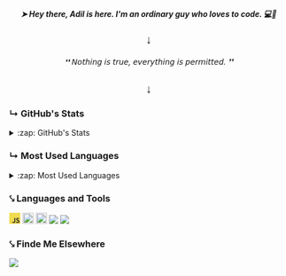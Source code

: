 ##### <p align='center'>➤ Hey there, Adil is here. I'm an ordinary guy who loves to code. 💻🖤<p/>
<p align='center'>￬</p>

###### <p align="center"> ❛❛ 𝘕𝘰𝘵𝘩𝘪𝘯𝘨 𝘪𝘴 𝘵𝘳𝘶𝘦, 𝘦𝘷𝘦𝘳𝘺𝘵𝘩𝘪𝘯𝘨 𝘪𝘴 𝘱𝘦𝘳𝘮𝘪𝘵𝘵𝘦𝘥. ❜❜</p>
<p align='center'>￬</p>


<h3>↳ GitHub's Stats </h3>
<details>
 <summary>:zap: GitHub's Stats</summary>
 <br>
<img align= 'center' src="https://github-readme-stats-pi-sandy.vercel.app/api?username=iamxadil&showicons=true&hide_border=true&theme=radical"/>
 
</details>

     

<h3 >↳ Most Used Languages </h3>
<details>
 <summary>:zap: Most Used Languages</summary>
 <br>
 
[![Top Langs](https://github-readme-stats.vercel.app/api/top-langs/?username=iamxadil&layout=Demo)](https://github.com/anuraghazra/github-readme-stats)

</details>



<h3> ⤥ Languages and Tools </h3>
<code><img height="20" width="20" src="https://raw.githubusercontent.com/github/explore/80688e429a7d4ef2fca1e82350fe8e3517d3494d/topics/javascript/javascript.png"></code>
<code><img height="20" width ="20" src="https://engineering.fb.com/wp-content/uploads/2016/05/2000px-Python-logo-notext.svg_.png"></code>
<code><img height="20" width ="20" src="http://www.myiconfinder.com/uploads/iconsets/5afa1ee1e39e6f7ef2cc4737666a2d43.png"></code>
<code><img height="20" src="http://www.myiconfinder.com/uploads/iconsets/82d5ec86e8e507ad5d83a428c91df0f7.png"></code>
<code><img height="20" src="https://upload.wikimedia.org/wikipedia/commons/2/2d/Visual_Studio_Code_1.18_icon.svg"></code>  



<h3> ⤥ Finde Me Elsewhere </h3>
<a href="https://instagram.com/iamxadil">
  <img align="left" width="21px" src="https://upload.wikimedia.org/wikipedia/commons/a/a5/Instagram_icon.png" />
</a>
